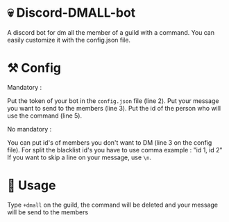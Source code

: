 # 💀 Discord-DMALL-bot
A discord bot for dm all the member of a guild with a command. You can easily customize it with the config.json file.

# ⚒️ Config
Mandatory :

Put the token of your bot in the `config.json` file (line 2).
Put your message you want to send to the members (line 3).
Put the id of the person who will use the command (line 5).

No mandatory :

You can put id's of members you don't want to DM (line 3 on the config file).
For split the blacklist id's you have to use comma example : "id 1, id 2"
If you want to skip a line on your message, use `\n`.

# 🦴 Usage
Type `+dmall` on the guild, the command will be deleted and your message will be send to the members
